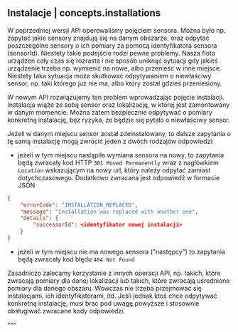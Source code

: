 ## Instalacje | concepts.installations

W poprzedniej wersji API operowaliśmy pojęciem sensora. Można było np. zapytać jakie sensory znajdują się na danym obszarze, oraz odpytać poszczególne sensory o ich pomiary za pomocą identyfikatora sensora (sensorId). Niestety takie podejście rodzi pewne problemy. Nasza flota urządzeń cały czas się rozrasta i nie sposób uniknąć sytuacji gdy jakieś urządzenie trzeba np. wymienić na nowe, albo przenieść w inne miejsce. Niestety taka sytuacja może skutkować odpytywaniem o niewłaściwy sensor, np. taki którego już nie ma, albo który został gdzieś przeniesiony.

W nowym API rozwiązujemy ten problem wprowadzając pojęcie instalacji. Instalacja wiąże ze sobą sensor oraz lokalizację, w której jest zamontowany w danym momencie. Można zatem bezpiecznie odpytywać o pomiary konkretną instalację, bez ryzyka, że będzie się pytało o niewłaściwy sensor.

Jeżeli w danym miejscu sensor został zdeinstalowany, to dalsze zapytania o tę samą instalację mogą zwrócić jeden z dwóch rodzajów odpowiedzi:
- jeżeli w tym miejscu nastąpiła wymiana sensora na nowy, to zapytania będą zwracały kod HTTP `301 Moved Permanently` wraz z nagłówkiem `Location` wskazującym na nowy url, który należy odpytać zamiast dotychczasowego. Dodatkowo zwracana jest odpowiedź w formacie JSON

```json
{
    "errorCode": "INSTALLATION_REPLACED",
    "message": "Installation was replaced with another one",
    "details": {
        "successorId": <identyfikator nowej instalacji>
    }
}
```

- jeżeli w tym miejscu nie ma nowego sensora ("następcy") to zapytania będą zwracały kod błędu `404 Not Found`

Zasadniczo zalecamy korzystanie z innych operacji API, np. takich, które zwracają pomiary dla danej lokalizacji lub takich, które zwracają uśrednione pomiary dla danego obszaru. Wówczas nie trzeba przejmować się instalacjami, ich identyfikatorami, itd. Jeśli jednak ktoś chce odpytywać konkretną instalację, musi brać pod uwagę powyższe i stosownie obsługiwać zwracane kody odpowiedzi.

^^^
